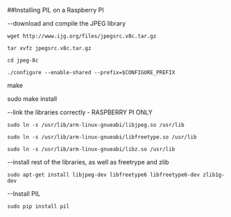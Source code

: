 ##Installing PIL on a Raspberry PI

--download and compile the JPEG library


```wget http://www.ijg.org/files/jpegsrc.v8c.tar.gz```   

```tar xvfz jpegsrc.v8c.tar.gz```

```cd jpeg-8c```

```./configure --enable-shared --prefix=$CONFIGURE_PREFIX```

make

sudo make install


--link the libraries correctly - RASPBERRY PI ONLY

```sudo ln -s /usr/lib/arm-linux-gnueabi/libjpeg.so /usr/lib```

```sudo ln -s /usr/lib/arm-linux-gnueabi/libfreetype.so /usr/lib```

```sudo ln -s /usr/lib/arm-linux-gnueabi/libz.so /usr/lib```

--install rest of the libraries, as well as freetrype and zlib

```sudo apt-get install libjpeg-dev libfreetype6 libfreetype6-dev zlib1g-dev```

--Install PIL

```sudo pip install pil```
